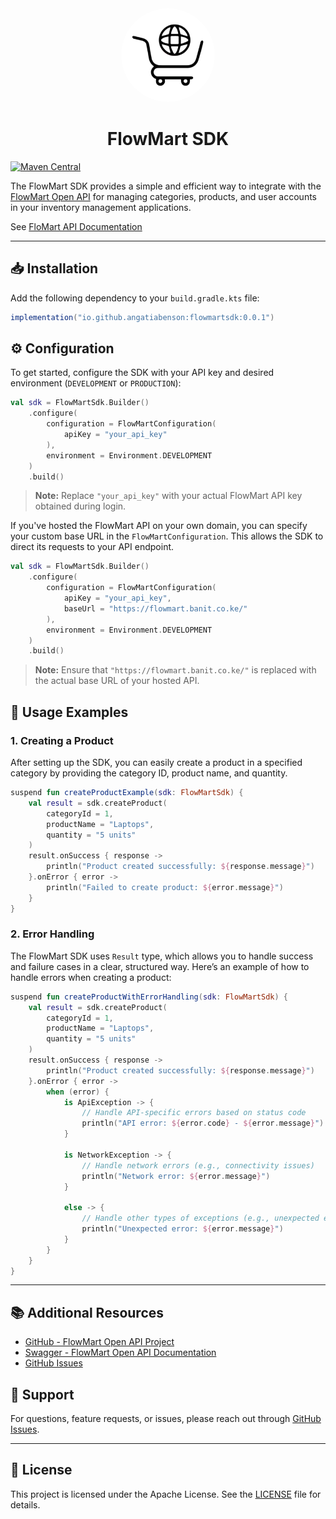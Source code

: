 <div align="center">
  <img src="images/logo.png" alt="FlowMart SDK" width="150" style="border-radius: 50%;"/>
  <h1>FlowMart SDK</h1>
</div>



[![Maven Central](https://img.shields.io/maven-central/v/io.github.angatiabenson/flowmartsdk.svg?version=0.0.1)](https://mvnrepository.com/artifact/io.github.angatiabenson/flowmartsdk)

The FlowMart SDK provides a simple and efficient way to integrate with
the [FlowMart Open API](https://github.com/angatiabenson/flow-mart-api) for managing categories,
products, and user accounts in your inventory management applications.

See [FloMart API Documentation](https://flowmart.banit.co.ke/docs)

---

## 📥 Installation

Add the following dependency to your `build.gradle.kts` file:

```groovy
implementation("io.github.angatiabenson:flowmartsdk:0.0.1")
```

## ⚙️ Configuration

To get started, configure the SDK with your API key and desired environment (`DEVELOPMENT` or
`PRODUCTION`):

```kotlin
val sdk = FlowMartSdk.Builder()
    .configure(
        configuration = FlowMartConfiguration(
            apiKey = "your_api_key"
        ),
        environment = Environment.DEVELOPMENT
    )
    .build()
```

> **Note:** Replace `"your_api_key"` with your actual FlowMart API key obtained during login.

If you've hosted the FlowMart API on your own domain, you can specify your custom base URL in the
`FlowMartConfiguration`. This allows the SDK to direct its requests to your API endpoint.

```kotlin
val sdk = FlowMartSdk.Builder()
    .configure(
        configuration = FlowMartConfiguration(
            apiKey = "your_api_key",
            baseUrl = "https://flowmart.banit.co.ke/"
        ),
        environment = Environment.DEVELOPMENT
    )
    .build()
```

> **Note:** Ensure that `"https://flowmart.banit.co.ke/"` is replaced with the actual base URL of
> your hosted API.

## 🚀 Usage Examples

### 1. Creating a Product

After setting up the SDK, you can easily create a product in a specified category by providing the
category ID, product name, and quantity.

```kotlin
suspend fun createProductExample(sdk: FlowMartSdk) {
    val result = sdk.createProduct(
        categoryId = 1,
        productName = "Laptops",
        quantity = "5 units"
    )
    result.onSuccess { response ->
        println("Product created successfully: ${response.message}")
    }.onError { error ->
        println("Failed to create product: ${error.message}")
    }
}
```

### 2. Error Handling

The FlowMart SDK uses `Result` type, which allows you to handle success and failure cases
in a clear, structured way. Here’s an example of how to handle errors when creating a product:

```kotlin
suspend fun createProductWithErrorHandling(sdk: FlowMartSdk) {
    val result = sdk.createProduct(
        categoryId = 1,
        productName = "Laptops",
        quantity = "5 units"
    )
    result.onSuccess { response ->
        println("Product created successfully: ${response.message}")
    }.onError { error ->
        when (error) {
            is ApiException -> {
                // Handle API-specific errors based on status code
                println("API error: ${error.code} - ${error.message}")
            }

            is NetworkException -> {
                // Handle network errors (e.g., connectivity issues)
                println("Network error: ${error.message}")
            }

            else -> {
                // Handle other types of exceptions (e.g., unexpected errors)
                println("Unexpected error: ${error.message}")
            }
        }
    }
}
```

---

## 📚 Additional Resources

- [GitHub - FlowMart Open API Project](https://github.com/angatiabenson/flow-mart-api)
- [Swagger - FlowMart Open API Documentation](https://flowmart.banit.co.ke/docs)
- [GitHub Issues](https://github.com/angatiabenson/flowmart-android-sdk/issues)

## 💬 Support

For questions, feature requests, or issues, please reach out
through [GitHub Issues](https://github.com/angatiabenson/flowmart-android-sdk/issues).

---

## 📝 License

This project is licensed under the Apache License. See
the [LICENSE](LICENSE) file for details.
